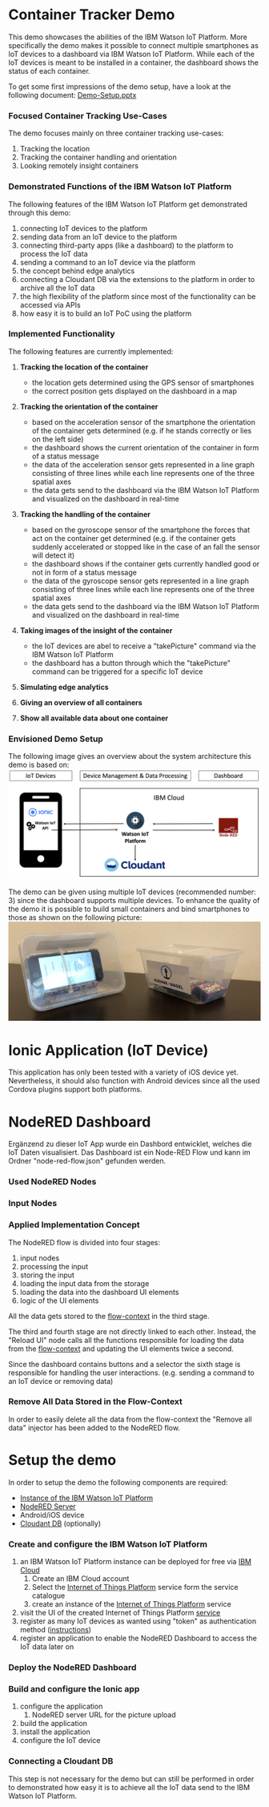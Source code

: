Container Tracker Demo
====================================
This demo showcases the abilities of the IBM Watson IoT Platform. More specifically the demo makes it possible to connect multiple smartphones as IoT devices 
to a dashboard via IBM Watson IoT Platform. While each of the IoT devices is meant to be installed in a container, the dashboard shows the status of each container.

To get some first impressions of the demo setup, have a look at the following document: [Demo-Setup.pptx](/documentation/Demo-Setup.pptx)

### Focused Container Tracking Use-Cases
The demo focuses mainly on three container tracking use-cases:
1. Tracking the location
2. Tracking the container handling and orientation
3. Looking remotely insight containers

### Demonstrated Functions of the IBM Watson IoT Platform
The following features of the IBM Watson IoT Platform get demonstrated through this demo:
1. connecting IoT devices to the platform
2. sending data from an IoT device to the platform
3. connecting third-party apps (like a dashboard) to the platform to process the IoT data
4. sending a command to an IoT device via the platform
5. the concept behind edge analytics
6. connecting a Cloudant DB via the extensions to the platform in order to archive all the IoT data
7. the high flexibility of the platform since most of the functionality can be accessed via APIs
8. how easy it is to build an IoT PoC using the platform

### Implemented Functionality
The following features are currently implemented:
1. **Tracking the location of the container**
    - the location gets determined using the GPS sensor of smartphones
    - the correct position gets displayed on the dashboard in a map
2. **Tracking the orientation of the container**
    - based on the acceleration sensor of the smartphone the orientation of the container gets determined (e.g. if he stands correctly or lies on the left side)
    - the dashboard shows the current orientation of the container in form of a status message
    - the data of the acceleration sensor gets represented in a line graph consisting of three lines while each line represents one of the three spatial axes
    - the data gets send to the dashboard via the IBM Watson IoT Platform and visualized on the dashboard in real-time
3. **Tracking the handling of the container**
    - based on the gyroscope sensor of the smartphone the forces that act on the container get determined (e.g. if the container gets suddenly accelerated or stopped like in the case of an fall the sensor will detect it)
    - the dashboard shows if the container gets currently handled good or not in form of a status message
    - the data of the gyroscope sensor gets represented in a line graph consisting of three lines while each line represents one of the three spatial axes
    - the data gets send to the dashboard via the IBM Watson IoT Platform and visualized on the dashboard in real-time
4. **Taking images of the insight of the container**
    - the IoT devices are abel to receive a "takePicture" command via the IBM Watson IoT Platform
    - the dashboard has a button through which the "takePicture" command can be triggered for a specific IoT device
    
5. **Simulating edge analytics**
6. **Giving an overview of all containers** 
7. **Show all available data about one container**

### Envisioned Demo Setup
The following image gives an overview about the system architecture this demo is based on:
![architecture](/documentation/architecture.png)

The demo can be given using multiple IoT devices (recommended number: 3) since the dashboard supports multiple devices. To enhance the quality
of the demo it is possible to build small containers and bind smartphones to those as shown on the following picture:
![architecture](/documentation/container.png)



Ionic Application (IoT Device)
====================================
This application has only been tested with a variety of iOS device yet. Nevertheless, it should also function with Android devices since all the used Cordova plugins support both platforms. 

NodeRED Dashboard
====================================
Ergänzend zu dieser IoT App wurde ein Dashbord entwicklet, welches die IoT Daten visualisiert.
Das Dashboard ist ein Node-RED Flow und kann im Ordner "node-red-flow.json" gefunden werden. 

### Used NodeRED Nodes

### Input Nodes

### Applied Implementation Concept
The NodeRED flow is divided into four stages:
1. input nodes
2. processing the input
3. storing the input
4. loading the input data from the storage
5. loading the data into the dashboard UI elements
6. logic of the UI elements

All the data gets stored to the [flow-context](https://nodered.org/docs/writing-functions#flow-context) in the third stage.

The third and fourth stage are not directly linked to each other. Instead, the "Reload UI" node calls all the functions responsible for loading the data from the [flow-context](https://nodered.org/docs/writing-functions#flow-context) and updating the UI elements twice a second.

Since the dashboard contains buttons and a selector the sixth stage is responsible for handling the user interactions. (e.g. sending a command to an IoT device or removing data) 

### Remove All Data Stored in the Flow-Context
In order to easily delete all the data from the flow-context the "Remove all data" injector has been added to the NodeRED flow.
  

Setup the demo
====================================
In order to setup the demo the following components are required:
- [Instance of the IBM Watson IoT Platform](https://internetofthings.ibmcloud.com/)
- [NodeRED Server](https://nodered.org/)
- Android/iOS device
- [Cloudant DB](https://developer.ibm.com/clouddataservices/docs/cloudant/) (optionally)


### Create and configure the IBM Watson IoT Platform
1. an IBM Watson IoT Platform instance can be deployed for free via [IBM Cloud](https://console.bluemix.net/dashboard/apps)
    1. Create an IBM Cloud account
    2. Select the [Internet of Things Platform](https://console.bluemix.net/catalog/services/internet-of-things-platform?taxonomyNavigation=apps) service form the service catalogue
    3. create an instance of the [Internet of Things Platform](https://console.bluemix.net/catalog/services/internet-of-things-platform?taxonomyNavigation=apps) service 
2. visit the UI of the created Internet of Things Platform [service](https://internetofthings.ibmcloud.com/)
3. register as many IoT devices as wanted using "token" as authentication method ([instructions](https://developer.ibm.com/recipes/tutorials/how-to-register-devices-in-ibm-iot-foundation/))
4. register an application to enable the NodeRED Dashboard to access the IoT data later on  

### Deploy the NodeRED Dashboard

### Build and configure the Ionic app
1. configure the application
    1. NodeRED server URL for the picture upload
2. build the application
3. install the application
4. configure the IoT device 


### Connecting a Cloudant DB
This step is not necessary for the demo but can still be performed in order to demonstrated how easy it is to achieve all the IoT data send to the IBM Watson IoT Platform.


